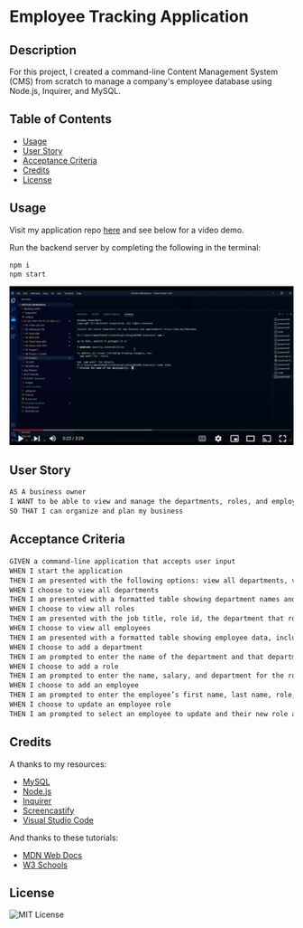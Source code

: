 # Employee Tracking Application
## Description
For this project, I created a command-line Content Management System (CMS) from scratch to manage a company's employee database using Node.js, Inquirer, and MySQL. 

## Table of Contents
- [Usage](#usage)
- [User Story](#user-story)
- [Acceptance Criteria](#acceptance-criteria)
- [Credits](#credits)
- [License](#license)

## Usage
Visit my application repo [here](https://github.com/Quadrilateral0/Employee-Tracker) and see below for a video demo.

Run the backend server by completing the following in the terminal: 
```
npm i
npm start
```

![Video demo of completed project](assets/employee-tracker-demo.png)


## User Story

```md
AS A business owner
I WANT to be able to view and manage the departments, roles, and employees in my company
SO THAT I can organize and plan my business
```

## Acceptance Criteria

```md
GIVEN a command-line application that accepts user input
WHEN I start the application
THEN I am presented with the following options: view all departments, view all roles, view all employees, add a department, add a role, add an employee, and update an employee role
WHEN I choose to view all departments
THEN I am presented with a formatted table showing department names and department ids
WHEN I choose to view all roles
THEN I am presented with the job title, role id, the department that role belongs to, and the salary for that role
WHEN I choose to view all employees
THEN I am presented with a formatted table showing employee data, including employee ids, first names, last names, job titles, departments, salaries, and managers that the employees report to
WHEN I choose to add a department
THEN I am prompted to enter the name of the department and that department is added to the database
WHEN I choose to add a role
THEN I am prompted to enter the name, salary, and department for the role and that role is added to the database
WHEN I choose to add an employee
THEN I am prompted to enter the employee’s first name, last name, role, and manager, and that employee is added to the database
WHEN I choose to update an employee role
THEN I am prompted to select an employee to update and their new role and this information is updated in the database 
```

## Credits
A thanks to my resources:
- [MySQL](https://www.mysql.com/)
- [Node.js](https://nodejs.dev/learn/introduction-to-nodejs) 
- [Inquirer](https://www.npmjs.com/package/inquirer)
- [Screencastify](https://chrome.google.com/webstore/detail/screencastify-screen-vide/mmeijimgabbpbgpdklnllpncmdofkcpn?hl=en)
- [Visual Studio Code](https://code.visualstudio.com/download)

And thanks to these tutorials:
- [MDN Web Docs](https://developer.mozilla.org/)
- [W3 Schools](https://www.w3schools.com/)

## License
![MIT License](https://img.shields.io/badge/license-MIT-green)
